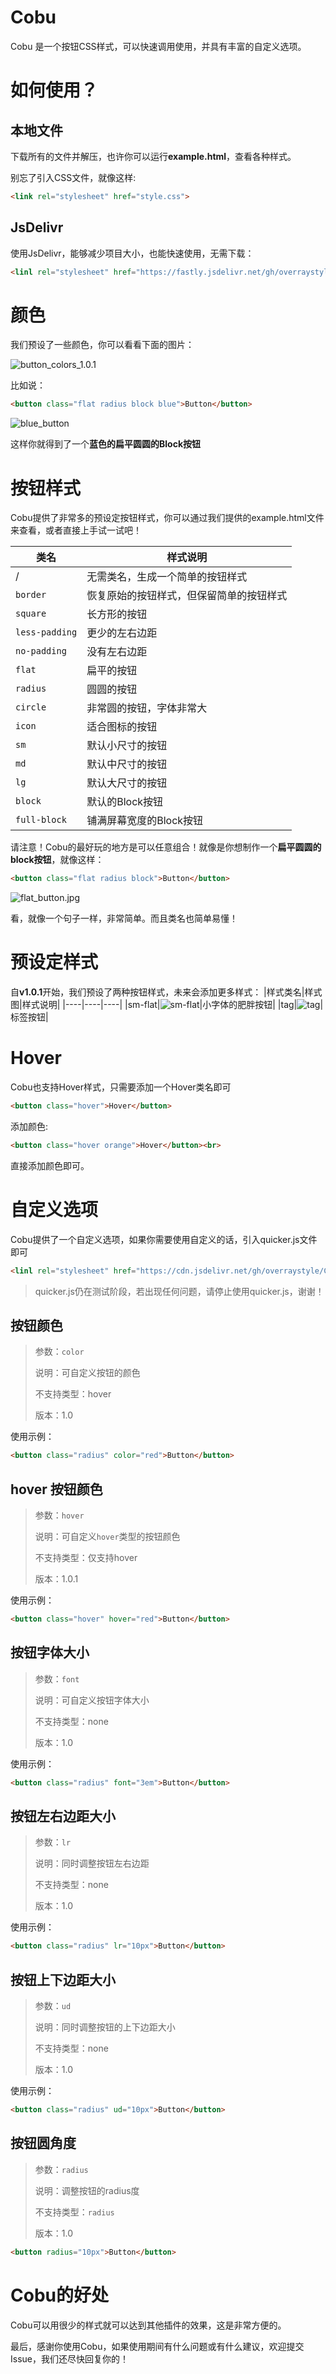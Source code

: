 # Cobu

Cobu 是一个按钮CSS样式，可以快速调用使用，并具有丰富的自定义选项。

# 如何使用？
## 本地文件
下载所有的文件并解压，也许你可以运行**example.html**，查看各种样式。

别忘了引入CSS文件，就像这样:

```html
<link rel="stylesheet" href="style.css">
```
## JsDelivr
使用JsDelivr，能够减少项目大小，也能快速使用，无需下载：

```html
<linl rel="stylesheet" href="https://fastly.jsdelivr.net/gh/overraystyle/Cobu@latest/style.css">
```

# 颜色
我们预设了一些颜色，你可以看看下面的图片：

![button_colors_1.0.1](image/button_colors_1.0.1.jpg)

比如说：

```html
<button class="flat radius block blue">Button</button>
```
![blue_button](image/blue_button.jpg)

这样你就得到了一个**蓝色的扁平圆圆的Block按钮**


# 按钮样式
Cobu提供了非常多的预设定按钮样式，你可以通过我们提供的example.html文件来查看，或者直接上手试一试吧！

|类名|样式说明|
|----|----|
| / |无需类名，生成一个简单的按钮样式|
|`border`|恢复原始的按钮样式，但保留简单的按钮样式|
|`square`|长方形的按钮|
|`less-padding`|更少的左右边距|
|`no-padding`|没有左右边距|
|`flat`|扁平的按钮|
|`radius`|圆圆的按钮|
|`circle`|非常圆的按钮，字体非常大|
|`icon`|适合图标的按钮|
|`sm`|默认小尺寸的按钮|
|`md`|默认中尺寸的按钮|
|`lg`|默认大尺寸的按钮|
|`block`|默认的Block按钮|
|`full-block`|铺满屏幕宽度的Block按钮|

请注意！Cobu的最好玩的地方是可以任意组合！就像是你想制作一个**扁平圆圆的block按钮**，就像这样：

```html
<button class="flat radius block">Button</button>
```
![flat_button.jpg](image/flat_button.jpg)

看，就像一个句子一样，非常简单。而且类名也简单易懂！

# 预设定样式
自**v1.0.1**开始，我们预设了两种按钮样式，未来会添加更多样式：
|样式类名|样式图|样式说明|
|----|----|----|
|sm-flat|![sm-flat](image/sm-flat.jpg)|小字体的肥胖按钮|
|tag|![tag](image/tag.jpg)|标签按钮|

# Hover
Cobu也支持Hover样式，只需要添加一个Hover类名即可
```html
<button class="hover">Hover</button>
```
添加颜色:
```html
<button class="hover orange">Hover</button><br>
```
直接添加颜色即可。

# 自定义选项
Cobu提供了一个自定义选项，如果你需要使用自定义的话，引入quicker.js文件即可
```html
<linl rel="stylesheet" href="https://cdn.jsdelivr.net/gh/overraystyle/Cobu@latest/quicker.js">
```

> quicker.js仍在测试阶段，若出现任何问题，请停止使用quicker.js，谢谢！

## 按钮颜色
> 参数：`color`
> 
> 说明：可自定义按钮的颜色
> 
> 不支持类型：hover
> 
> 版本：1.0

使用示例：
```html
<button class="radius" color="red">Button</button>
```

## hover 按钮颜色
> 参数：`hover`
> 
> 说明：可自定义`hover`类型的按钮颜色
> 
> 不支持类型：仅支持hover
> 
> 版本：1.0.1

使用示例：
```html
<button class="hover" hover="red">Button</button>
```

## 按钮字体大小
> 参数：`font`
>
> 说明：可自定义按钮字体大小
> 
> 不支持类型：none
> 
> 版本：1.0

使用示例：
```html
<button class="radius" font="3em">Button</button>
```

## 按钮左右边距大小
> 参数：`lr`
> 
> 说明：同时调整按钮左右边距
> 
> 不支持类型：none
> 
> 版本：1.0

使用示例：
```html
<button class="radius" lr="10px">Button</button>
```

## 按钮上下边距大小
> 参数：`ud`
> 
> 说明：同时调整按钮的上下边距大小
> 
> 不支持类型：none
> 
> 版本：1.0

使用示例：
```html
<button class="radius" ud="10px">Button</button>
```

## 按钮圆角度
> 参数：`radius`
> 
> 说明：调整按钮的radius度
> 
> 不支持类型：`radius`
> 
> 版本：1.0

```html
<button radius="10px">Button</button>
```

# Cobu的好处
Cobu可以用很少的样式就可以达到其他插件的效果，这是非常方便的。

最后，感谢你使用Cobu，如果使用期间有什么问题或有什么建议，欢迎提交Issue，我们还尽快回复你的！
